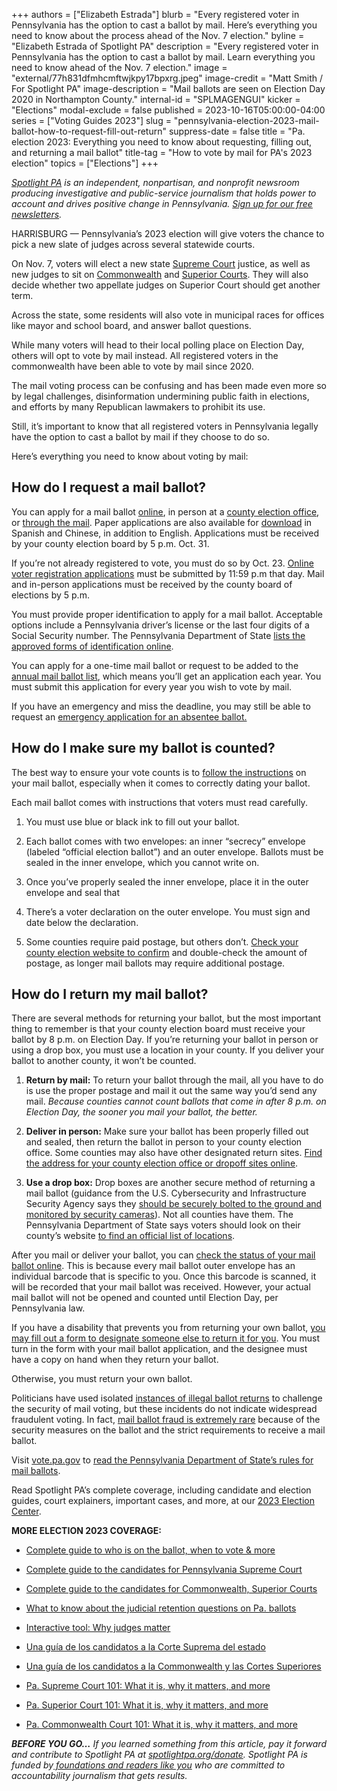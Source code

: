 +++
authors = ["Elizabeth Estrada"]
blurb = "Every registered voter in Pennsylvania has the option to cast a ballot by mail. Here’s everything you need to know about the process ahead of the Nov. 7 election."
byline = "Elizabeth Estrada of Spotlight PA"
description = "Every registered voter in Pennsylvania has the option to cast a ballot by mail. Learn everything you need to know ahead of the Nov. 7 election."
image = "external/77h831dfmhcmftwjkpy17bpxrg.jpeg"
image-credit = "Matt Smith / For Spotlight PA"
image-description = "Mail ballots are seen on Election Day 2020 in Northampton County."
internal-id = "SPLMAGENGUI"
kicker = "Elections"
modal-exclude = false
published = 2023-10-16T05:00:00-04:00
series = ["Voting Guides 2023"]
slug = "pennsylvania-election-2023-mail-ballot-how-to-request-fill-out-return"
suppress-date = false
title = "Pa. election 2023: Everything you need to know about requesting, filling out, and returning a mail ballot"
title-tag = "How to vote by mail for PA's 2023 election"
topics = ["Elections"]
+++

<a href="https://www.spotlightpa.org/"><em>Spotlight PA</em></a><em> is an independent, nonpartisan, and nonprofit newsroom producing investigative and public-service journalism that holds power to account and drives positive change in Pennsylvania. </em><a href="https://www.spotlightpa.org/newsletters"><em>Sign up for our free newsletters</em></a><em>.</em><strong><em></em></strong>

HARRISBURG — Pennsylvania’s 2023 election will give voters the chance to pick a new slate of judges across several statewide courts.

On Nov. 7, voters will elect a new state <a href="https://www.spotlightpa.org/news/2023/10/pennsylvania-supreme-court-justices-rulings-cases-elections-explainer/">Supreme Court</a> justice, as well as new judges to sit on <a href="https://www.spotlightpa.org/news/2023/10/pennsylvania-commonwealth-court-judges-rulings-cases-elections-explainer/">Commonwealth</a> and <a href="https://www.spotlightpa.org/news/2023/10/pennsylvania-superior-court-judges-rulings-cases-elections-explainer/">Superior Courts</a>. They will also decide whether two appellate judges on Superior Court should get another term.

Across the state, some residents will also vote in municipal races for offices like mayor and school board, and answer ballot questions.

<script src="https://www.spotlightpa.org/embed.js" async></script><div data-spl-embed-version="1" data-spl-src="https://www.spotlightpa.org/embeds/newsletter/"></div>

While many voters will head to their local polling place on Election Day, others will opt to vote by mail instead. All registered voters in the commonwealth have been able to vote by mail since 2020.

The mail voting process can be confusing and has been made even more so by legal challenges, disinformation undermining public faith in elections, and efforts by many Republican lawmakers to prohibit its use.

Still, it’s important to know that all registered voters in Pennsylvania legally have the option to cast a ballot by mail if they choose to do so.

Here’s everything you need to know about voting by mail:

## How do I request a mail ballot?

You can apply for a mail ballot <a href="https://www.pavoterservices.pa.gov/OnlineAbsenteeApplication/#/OnlineAbsenteeBegin">online</a>, in person at a <a href="https://www.vote.pa.gov/Resources/Pages/Contact-Your-Election-Officials.aspx">county election office</a>, or <a href="https://www.vote.pa.gov/Voting-in-PA/pages/mail-and-absentee-ballot.aspx">through the mail</a>. Paper applications are also available for <a href="https://www.pavoterservices.pa.gov/OnlineAbsenteeApplication/#/OnlineAbsenteeBegin">download</a> in Spanish and Chinese, in addition to English. Applications must be received by your county election board by 5 p.m. Oct. 31.

If you’re not already registered to vote, you must do so by Oct. 23. <a href="https://www.pavoterservices.pa.gov/pages/VoterRegistrationApplication.aspx">Online voter registration applications</a> must be submitted by 11:59 p.m that day. Mail and in-person applications must be received by the county board of elections by 5 p.m.

You must provide proper identification to apply for a mail ballot. Acceptable options include a Pennsylvania driver’s license or the last four digits of a Social Security number. The Pennsylvania Department of State <a href="https://www.vote.pa.gov/Voting-in-PA/Pages/Mail-and-Absentee-Ballot.aspx">lists the approved forms of identification online</a>.

You can apply for a one-time mail ballot or request to be added to the <a href="https://www.vote.pa.gov/Voting-in-PA/Pages/Annual-Mail-in-Voter-List.aspx">annual mail ballot list</a>, which means you’ll get an application each year. You must submit this application for every year you wish to vote by mail.

If you have an emergency and miss the deadline, you may still be able to request an <a href="https://www.vote.pa.gov/Voting-in-PA/Pages/Mail-and-Absentee-Ballot.aspx">emergency application for an absentee ballot.</a>

## How do I make sure my ballot is counted?

The best way to ensure your vote counts is to <a href="https://www.vote.pa.gov/Voting-in-PA/Pages/Mail-and-Absentee-Ballot.aspx">follow the instructions</a> on your mail ballot, especially when it comes to correctly dating your ballot.

Each mail ballot comes with instructions that voters must read carefully.

1. You must use blue or black ink to fill out your ballot.

2. Each ballot comes with two envelopes: an inner “secrecy” envelope (labeled “official election ballot”) and an outer envelope. Ballots must be sealed in the inner envelope, which you cannot write on.

3. Once you’ve properly sealed the inner envelope, place it in the outer envelope and seal that

4. There’s a voter declaration on the outer envelope. You must sign and date below the declaration.

5. Some counties require paid postage, but others don’t. <a href="https://www.vote.pa.gov/Resources/Pages/Contact-Your-Election-Officials.aspx">Check your county election website to confirm</a> and double-check the amount of postage, as longer mail ballots may require additional postage.

## How do I return my mail ballot?

There are several methods for returning your ballot, but the most important thing to remember is that your county election board must receive your ballot by 8 p.m. on Election Day. If you’re returning your ballot in person or using a drop box, you must use a location in your county. If you deliver your ballot to another county, it won’t be counted.

1. <strong>Return by mail:</strong> To return your ballot through the mail, all you have to do is use the proper postage and mail it out the same way you’d send any mail. <em>Because counties cannot count ballots that come in after 8 p.m. on Election Day, the sooner you mail your ballot, the better.</em>

2. <strong>Deliver in person:</strong> Make sure your ballot has been properly filled out and sealed, then return the ballot in person to your county election office. Some counties may also have other designated return sites. <a href="http://vote.pa.gov/Voting-in-PA/Pages/Return-Ballot.aspx">Find the address for your county election office or dropoff sites online</a>.

3. <strong>Use a drop box:</strong> Drop boxes are another secure method of returning a mail ballot (guidance from the U.S. Cybersecurity and Infrastructure Security Agency says they <a href="https://www.eac.gov/sites/default/files/electionofficials/vbm/Ballot_Drop_Box.pdf">should be securely bolted to the ground and monitored by security cameras</a>). Not all counties have them. The Pennsylvania Department of State says voters should look on their county’s website <a href="https://www.vote.pa.gov/Resources/Pages/Contact-Your-Election-Officials.aspx">to find an official list of locations</a>.

<script src="https://www.spotlightpa.org/embed.js" async></script><div data-spl-embed-version="1" data-spl-src="https://www.spotlightpa.org/embeds/donate/"></div>

After you mail or deliver your ballot, you can <a href="https://www.pavoterservices.pa.gov/pages/ballottracking.aspx">check the status of your mail ballot online</a>. This is because every mail ballot outer envelope has an individual barcode that is specific to you. Once this barcode is scanned, it will be recorded that your mail ballot was received. However, your actual mail ballot will not be opened and counted until Election Day, per Pennsylvania law.

If you have a disability that prevents you from returning your own ballot, <a href="https://www.vote.pa.gov/Voting-in-PA/Pages/Accessible-Voting.aspx">you may fill out a form to designate someone else to return it for you</a>. You must turn in the form with your mail ballot application, and the designee must have a copy on hand when they return your ballot.

Otherwise, you must return your own ballot.

Politicians have used isolated <a href="https://www.mcall.com/news/pennsylvania/mc-nws-pa-lehigh-ballot-drop-box-investigation-20220404-wk4ug6j25fgtffuhiwrxnai2ne-story.html">instances of illegal ballot returns</a> to challenge the security of mail voting, but these incidents do not indicate widespread fraudulent voting. In fact, <a href="https://www.cisa.gov/rumorcontrol">mail ballot fraud is extremely rare</a> because of the security measures on the ballot and the strict requirements to receive a mail ballot.

Visit <a href="https://www.vote.pa.gov/">vote.pa.gov</a> to <a href="https://www.vote.pa.gov/Voting-in-PA/Pages/Mail-and-Absentee-Ballot.aspx">read the Pennsylvania Department of State’s rules for mail ballots</a>.

Read Spotlight PA’s complete coverage, including candidate and election guides, court explainers, important cases, and more, at our <a href="https://www.spotlightpa.org/elections">2023 Election Center</a>.

<strong>MORE ELECTION 2023 COVERAGE:</strong>

- <a href="https://www.spotlightpa.org/news/2023/10/pennsylvania-judicial-election-2023-polling-place-mail-ballot-complete-guide/">Complete guide to who is on the ballot, when to vote &amp; more</a>

- <a href="https://www.spotlightpa.org/news/2023/09/pennsylvania-election-2023-supreme-court-candidates/">Complete guide to the candidates for Pennsylvania Supreme Court</a>

- <a href="https://www.spotlightpa.org/news/2023/09/pennsylvania-election-2023-commonwealth-superior-court-candidates/">Complete guide to the candidates for Commonwealth, Superior Courts</a>

- <a href="https://www.spotlightpa.org/news/2023/09/pennsylvania-election-2023-judicial-retention-superior-court-common-pleas/">What to know about the judicial retention questions on Pa. ballots</a>

- <a href="https://www.spotlightpa.org/news/2023/10/pennsylvania-judges-supreme-superior-commonwealth-court-interactive-tool/">Interactive tool: Why judges matter</a>

- <a href="https://www.spotlightpa.org/news/2023/09/pennsylvania-elecciones-2023-corte-suprema-candidatos/">Una guía de los candidatos a la Corte Suprema del estado</a>

- <a href="https://www.spotlightpa.org/news/2023/09/elecciones-mancomunidad-pennsylvania-2023-candidatos-corte-superior/">Una guía de los candidatos a la Commonwealth y las Cortes Superiores</a>

- <a href="https://www.spotlightpa.org/news/2023/10/pennsylvania-supreme-court-justices-rulings-cases-elections-explainer/">Pa. Supreme Court 101: What it is, why it matters, and more</a>

- <a href="https://www.spotlightpa.org/news/2023/10/pennsylvania-superior-court-judges-rulings-cases-elections-explainer/">Pa. Superior Court 101: What it is, why it matters, and more</a>

- <a href="https://www.spotlightpa.org/news/2023/10/pennsylvania-commonwealth-court-judges-rulings-cases-elections-explainer/">Pa. Commonwealth Court 101: What it is, why it matters, and more</a>

<strong><em>BEFORE YOU GO…</em></strong><em> If you learned something from this article, pay it forward and contribute to Spotlight PA at </em><a href="https://www.spotlightpa.org/donate"><em>spotlightpa.org/donate</em></a><em>. Spotlight PA is funded by</em><a href="https://www.spotlightpa.org/support"><em> foundations and readers like you</em></a><em> who are committed to accountability journalism that gets results.</em>

